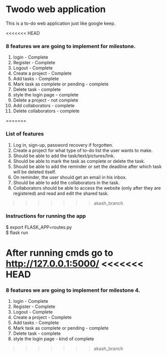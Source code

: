 # Twodo web application 

This is a to-do web application just like google keep. 

<<<<<<< HEAD
### 8 features we are going to implement for milestone. 
1. login - Complete
2. Register - Complete
3. Logout - Complete
4. Create a project - Complete
5. Add tasks - Complete
6. Mark task as complete or pending - complete
7. Delete task - complete
8. style the login page - complete
9. Delete a project - not complete
10. Add collaborators - complete
11. Delete collaborators - complete

=======
### List of features

1.  Log in, sign-up, password recovery if forgotten. 
2.  Create a project for what type of to-do list the user wants to make. 
3.  Should be able to add the task/text/pictures/link. 
4.  Should be able to mark the task as complete or delete the task.  
5.  Should be able to add the reminder or set the deadline after which task will be deleted itself.  
6.  On reminder, the user should get an email in his inbox.  
7.  Should be able to add the collaborators in the task. 
8.  Collaborators should be able to access the website (only after they are registered) and read and edit the shared task.
>>>>>>> akash_branch


### Instructions for running the app
$ export FLASK_APP=routes.py  
$ flask run

After running cmds go to http://127.0.0.1:5000/
<<<<<<< HEAD
=======

### 8 features we are going to implement for milestone 4. 
1. login - Complete
2. Register - Complete
3. Logout - Complete
4. Create a project - Complete
5. Add tasks - Complete
6. Mark task as complete or pending - complete
7. Delete task - complete
8. style the login page - kind of complete
>>>>>>> akash_branch
